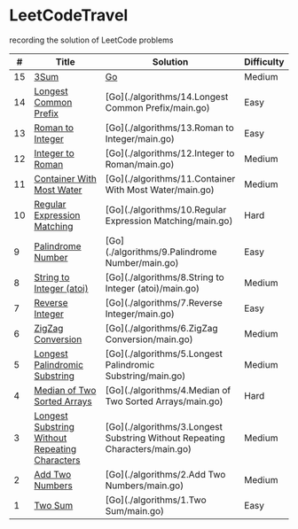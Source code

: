 LeetCodeTravel
========

recording the solution of LeetCode problems

| # | Title | Solution | Difficulty |
|---| ----- | -------- | ---------- |
|15|[3Sum](https://leetcode.com/problems/3sum/description/) | [Go](./algorithms/15.3Sum/main.go)|Medium|
|14|[Longest Common Prefix](https://leetcode.com/problems/longest-common-prefix/description/) | [Go](./algorithms/14.Longest Common Prefix/main.go)|Easy|
|13|[Roman to Integer](https://leetcode.com/problems/roman-to-integer/description/) | [Go](./algorithms/13.Roman to Integer/main.go)|Easy|
|12|[Integer to Roman](https://leetcode.com/problems/integer-to-roman/description/) | [Go](./algorithms/12.Integer to Roman/main.go)|Medium|
|11|[Container With Most Water](https://leetcode.com/problems/container-with-most-water/description/) | [Go](./algorithms/11.Container With Most Water/main.go)|Medium|
|10|[Regular Expression Matching](https://leetcode.com/problems/regular-expression-matching/description/) | [Go](./algorithms/10.Regular Expression Matching/main.go)|Hard|
|9|[Palindrome Number](https://leetcode.com/problems/palindrome-number/description/) | [Go](./algorithms/9.Palindrome Number/main.go)|Easy|
|8|[String to Integer (atoi)](https://leetcode.com/problems/string-to-integer-atoi/description/) | [Go](./algorithms/8.String to Integer (atoi)/main.go)|Medium|
|7|[Reverse Integer](https://leetcode.com/problems/reverse-integer/description/) | [Go](./algorithms/7.Reverse Integer/main.go)|Easy|
|6|[ZigZag Conversion](https://leetcode.com/problems/zigzag-conversion/description/) | [Go](./algorithms/6.ZigZag Conversion/main.go)|Medium|
|5|[Longest Palindromic Substring](https://leetcode.com/problems/longest-palindromic-substring/description/) | [Go](./algorithms/5.Longest Palindromic Substring/main.go)|Medium|
|4|[Median of Two Sorted Arrays](https://leetcode.com/problems/median-of-two-sorted-arrays/description/) | [Go](./algorithms/4.Median of Two Sorted Arrays/main.go)|Hard|
|3|[Longest Substring Without Repeating Characters](https://leetcode.com/problems/longest-substring-without-repeating-characters/description/) | [Go](./algorithms/3.Longest Substring Without Repeating Characters/main.go)|Medium|
|2|[Add Two Numbers](https://leetcode.com/problems/add-two-numbers/description/) | [Go](./algorithms/2.Add Two Numbers/main.go)|Medium|
|1|[Two Sum](https://leetcode.com/problems/two-sum/description/) | [Go](./algorithms/1.Two Sum/main.go)|Easy|